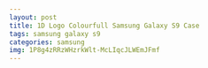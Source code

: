 ```yaml
---
layout: post
title: 1D Logo Colourfull Samsung Galaxy S9 Case
tags: samsung galaxy s9
categories: samsung
img: 1P8g4zRRzWHzrkWlt-McLIqcJLWEmJFmf
---
```

